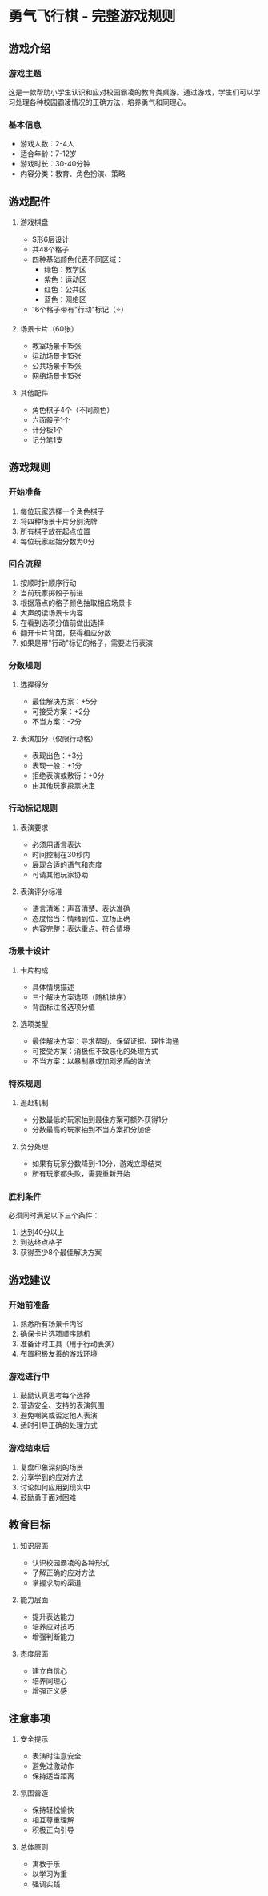 # 勇气飞行棋 - 完整游戏规则

## 游戏介绍

### 游戏主题
这是一款帮助小学生认识和应对校园霸凌的教育类桌游。通过游戏，学生们可以学习处理各种校园霸凌情况的正确方法，培养勇气和同理心。

### 基本信息
- 游戏人数：2-4人
- 适合年龄：7-12岁
- 游戏时长：30-40分钟
- 内容分类：教育、角色扮演、策略

## 游戏配件

1. 游戏棋盘
   - S形6层设计
   - 共48个格子
   - 四种基础颜色代表不同区域：
     * 绿色：教学区
     * 紫色：运动区
     * 红色：公共区
     * 蓝色：网络区
   - 16个格子带有"行动"标记（⭐）

2. 场景卡片（60张）
   - 教室场景卡15张
   - 运动场景卡15张
   - 公共场景卡15张
   - 网络场景卡15张

3. 其他配件
   - 角色棋子4个（不同颜色）
   - 六面骰子1个
   - 计分板1个
   - 记分笔1支

## 游戏规则

### 开始准备
1. 每位玩家选择一个角色棋子
2. 将四种场景卡片分别洗牌
3. 所有棋子放在起点位置
4. 每位玩家起始分数为0分

### 回合流程
1. 按顺时针顺序行动
2. 当前玩家掷骰子前进
3. 根据落点的格子颜色抽取相应场景卡
4. 大声朗读场景卡内容
5. 在看到选项分值前做出选择
6. 翻开卡片背面，获得相应分数
7. 如果是带"行动"标记的格子，需要进行表演

### 分数规则

1. 选择得分
   - 最佳解决方案：+5分
   - 可接受方案：+2分
   - 不当方案：-2分

2. 表演加分（仅限行动格）
   - 表现出色：+3分
   - 表现一般：+1分
   - 拒绝表演或敷衍：+0分
   - 由其他玩家投票决定

### 行动标记规则

1. 表演要求
   - 必须用语言表达
   - 时间控制在30秒内
   - 展现合适的语气和态度
   - 可请其他玩家协助

2. 表演评分标准
   - 语言清晰：声音清楚、表达准确
   - 态度恰当：情绪到位、立场正确
   - 内容完整：表达重点、符合情境

### 场景卡设计

1. 卡片构成
   - 具体情境描述
   - 三个解决方案选项（随机排序）
   - 背面标注各选项分值

2. 选项类型
   - 最佳解决方案：寻求帮助、保留证据、理性沟通
   - 可接受方案：消极但不致恶化的处理方式
   - 不当方案：以暴制暴或加剧矛盾的做法

### 特殊规则

1. 追赶机制
   - 分数最低的玩家抽到最佳方案可额外获得1分
   - 分数最高的玩家抽到不当方案扣分加倍

2. 负分处理
   - 如果有玩家分数降到-10分，游戏立即结束
   - 所有玩家都失败，需要重新开始

### 胜利条件

必须同时满足以下三个条件：
1. 达到40分以上
2. 到达终点格子
3. 获得至少8个最佳解决方案

## 游戏建议

### 开始前准备
1. 熟悉所有场景卡内容
2. 确保卡片选项顺序随机
3. 准备计时工具（用于行动表演）
4. 布置积极友善的游戏环境

### 游戏进行中
1. 鼓励认真思考每个选择
2. 营造安全、支持的表演氛围
3. 避免嘲笑或否定他人表演
4. 适时引导正确的处理方式

### 游戏结束后
1. 复盘印象深刻的场景
2. 分享学到的应对方法
3. 讨论如何应用到现实中
4. 鼓励勇于面对困难

## 教育目标

1. 知识层面
   - 认识校园霸凌的各种形式
   - 了解正确的应对方法
   - 掌握求助的渠道

2. 能力层面
   - 提升表达能力
   - 培养应对技巧
   - 增强判断能力

3. 态度层面
   - 建立自信心
   - 培养同理心
   - 增强正义感

## 注意事项

1. 安全提示
   - 表演时注意安全
   - 避免过激动作
   - 保持适当距离

2. 氛围营造
   - 保持轻松愉快
   - 相互尊重理解
   - 积极正向引导

3. 总体原则
   - 寓教于乐
   - 以学习为重
   - 强调实践
